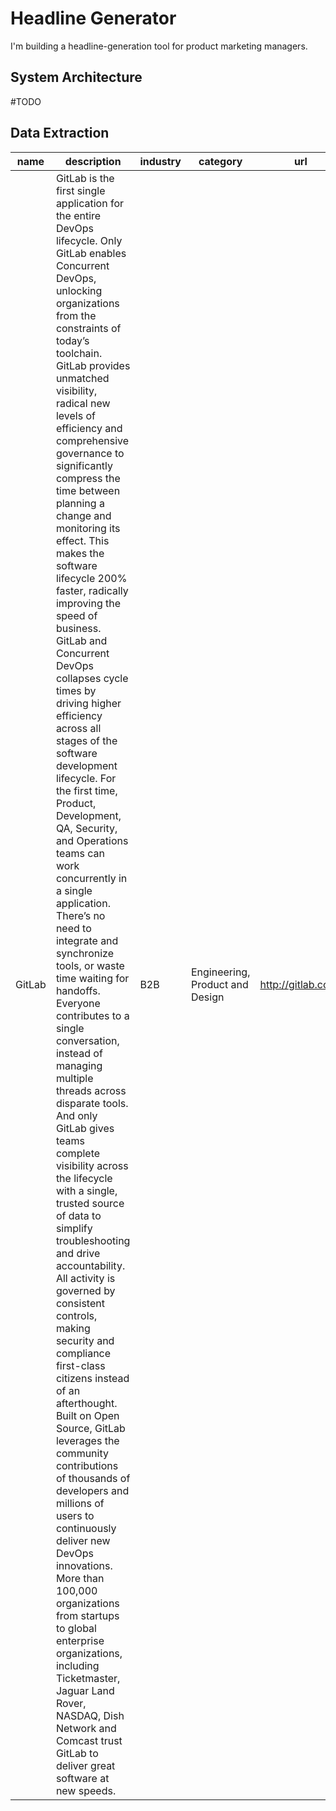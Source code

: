 # Headline Generator

I'm building a headline-generation tool for product marketing managers. 

## System Architecture

#TODO

## Data Extraction

| name | description | industry | category | url | headline | subhead | cta | founded | location | tags |
| -------- | ------- | -------- | -------- | ------- | -------- | ------- | -------- | ------- | -------- | ------- |
| GitLab | GitLab is the first single application for the entire DevOps lifecycle. Only GitLab enables Concurrent DevOps, unlocking organizations from the constraints of today’s toolchain. GitLab provides unmatched visibility, radical new levels of efficiency and comprehensive governance to significantly compress the time between planning a change and monitoring its effect. This makes the software lifecycle 200% faster, radically improving the speed of business. GitLab and Concurrent DevOps collapses cycle times by driving higher efficiency across all stages of the software development lifecycle. For the first time, Product, Development, QA, Security, and Operations teams can work concurrently in a single application. There’s no need to integrate and synchronize tools, or waste time waiting for handoffs. Everyone contributes to a single conversation, instead of managing multiple threads across disparate tools. And only GitLab gives teams complete visibility across the lifecycle with a single, trusted source of data to simplify troubleshooting and drive accountability. All activity is governed by consistent controls, making security and compliance first-class citizens instead of an afterthought. Built on Open Source, GitLab leverages the community contributions of thousands of developers and millions of users to continuously deliver new DevOps innovations. More than 100,000 organizations from startups to global enterprise organizations, including Ticketmaster, Jaguar Land Rover, NASDAQ, Dish Network and Comcast trust GitLab to deliver great software at new speeds. | B2B | Engineering, Product and Design | http://gitlab.com/ | Software. Faster. | GitLab is the most comprehensive AI-powered DevSecOps Platform. | Get free trial | 2012 | San Francisco | W15, PUBLIC, DEVELOPER-TOOLS, DEVSECOPS, OPEN-SOURCE, SAN FRANCISCO |
